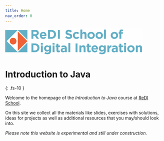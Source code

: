 ```yaml
---
title: Home
nav_order: 0
---
```


![ReDI School](redi_banner.png)
# Introduction to Java
{: .fs-10 }

Welcome to the homepage of the _Introduction to Java_ course at [ReDI School](https://www.redi-school.org).

On this site we collect all the materials like slides, exercises with solutions, ideas for projects
as well as additional resources that you may/should look into.

_Please note this website is experimental and still under construction._
